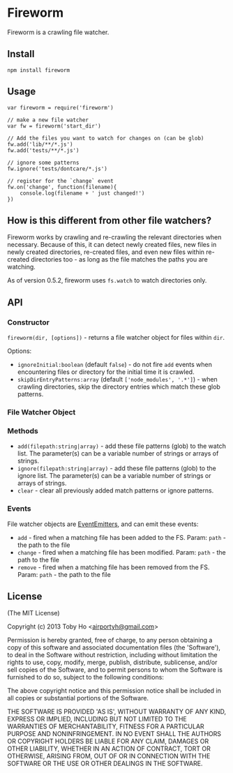 Fireworm
========

Fireworm is a crawling file watcher.

## Install

    npm install fireworm

## Usage

```
var fireworm = require('fireworm')

// make a new file watcher
var fw = fireworm('start_dir')

// Add the files you want to watch for changes on (can be glob)
fw.add('lib/**/*.js')
fw.add('tests/**/*.js')

// ignore some patterns
fw.ignore('tests/dontcare/*.js')

// register for the `change` event
fw.on('change', function(filename){
    console.log(filename + ' just changed!')
})
```

## How is this different from other file watchers?

Fireworm works by crawling and re-crawling the relevant directories when necessary. Because of this, it can detect newly created files, new files in newly created directories, re-created files, and even new files within re-created directories too - as long as the file matches the paths you are watching.

As of version 0.5.2, fireworm uses `fs.watch` to watch directories only.

## API

### Constructor

`fireworm(dir, [options])` - returns a file watcher object for files within `dir`.

Options:

* `ignoreInitial:boolean` (default `false`) - do not fire `add` events when encountering files or directory for the initial time it is crawled.
* `skipDirEntryPatterns:array` (default `['node_modules', '.*']`) - when crawling directories, skip the directory entries which match these glob patterns.

### File Watcher Object

### Methods

* `add(filepath:string|array)` - add these file patterns (glob) to the watch list. The parameter(s) can be a variable number of strings or arrays of strings.
* `ignore(filepath:string|array)` - add these file patterns (glob) to the ignore list. The parameter(s) can be a variable number of strings or arrays of strings.
* `clear` - clear all previously added match patterns or ignore patterns.

### Events

File watcher objects are [EventEmitters](http://nodejs.org/api/events.html#events_class_events_eventemitter), and can emit these events:

* `add` - fired when a matching file has been added to the FS. Param: `path` - the path to the file
* `change` - fired when a matching file has been modified. Param: `path` - the path to the file
* `remove` - fired when a matching file has been removed from the FS. Param: `path` - the path to the file

## License

(The MIT License)

Copyright (c) 2013 Toby Ho &lt;airportyh@gmail.com&gt;

Permission is hereby granted, free of charge, to any person obtaining a copy of this software and associated documentation files (the 'Software'), to deal in the Software without restriction, including without limitation the rights to use, copy, modify, merge, publish, distribute, sublicense, and/or sell copies of the Software, and to permit persons to whom the Software is furnished to do so, subject to the following conditions:

The above copyright notice and this permission notice shall be included in all copies or substantial portions of the Software.

THE SOFTWARE IS PROVIDED 'AS IS', WITHOUT WARRANTY OF ANY KIND, EXPRESS OR IMPLIED, INCLUDING BUT NOT LIMITED TO THE WARRANTIES OF MERCHANTABILITY, FITNESS FOR A PARTICULAR PURPOSE AND NONINFRINGEMENT. IN NO EVENT SHALL THE AUTHORS OR COPYRIGHT HOLDERS BE LIABLE FOR ANY CLAIM, DAMAGES OR OTHER LIABILITY, WHETHER IN AN ACTION OF CONTRACT, TORT OR OTHERWISE, ARISING FROM, OUT OF OR IN CONNECTION WITH THE SOFTWARE OR THE USE OR OTHER DEALINGS IN THE SOFTWARE.
